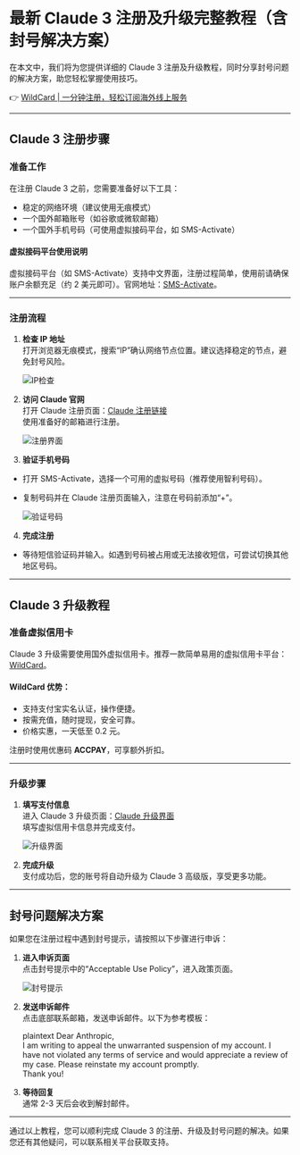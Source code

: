 # 最新 Claude 3 注册及升级完整教程（含封号解决方案）

在本文中，我们将为您提供详细的 Claude 3 注册及升级教程，同时分享封号问题的解决方案，助您轻松掌握使用技巧。

👉 [WildCard | 一分钟注册，轻松订阅海外线上服务](https://bbtdd.com/WildCard)

---

## Claude 3 注册步骤

### 准备工作
在注册 Claude 3 之前，您需要准备好以下工具：
- 稳定的网络环境（建议使用无痕模式）
- 一个国外邮箱账号（如谷歌或微软邮箱）
- 一个国外手机号码（可使用虚拟接码平台，如 SMS-Activate）

#### 虚拟接码平台使用说明
虚拟接码平台（如 SMS-Activate）支持中文界面，注册过程简单，使用前请确保账户余额充足（约 2 美元即可）。官网地址：[SMS-Activate](https://sms-activate.org/cn/accounts)。

---

### 注册流程

1. **检查 IP 地址**  
打开浏览器无痕模式，搜索“IP”确认网络节点位置。建议选择稳定的节点，避免封号风险。

   ![IP检查](https://bbtdd.com/img/3429695883220.webp)

2. **访问 Claude 官网**  
打开 Claude 注册页面：[Claude 注册链接](https://claude.ai/login)  
使用准备好的邮箱进行注册。

   ![注册界面](https://bbtdd.com/img/6848530805089.webp)

3. **验证手机号码**  
- 打开 SMS-Activate，选择一个可用的虚拟号码（推荐使用智利号码）。  
- 复制号码并在 Claude 注册页面输入，注意在号码前添加“+”。

   ![验证号码](https://bbtdd.com/img/9860349062863499.webp)

4. **完成注册**  
- 等待短信验证码并输入。如遇到号码被占用或无法接收短信，可尝试切换其他地区号码。

---

## Claude 3 升级教程

### 准备虚拟信用卡
Claude 3 升级需要使用国外虚拟信用卡。推荐一款简单易用的虚拟信用卡平台：[WildCard](https://bbtdd.com/WildCard)。

#### WildCard 优势：
- 支持支付宝实名认证，操作便捷。
- 按需充值，随时提现，安全可靠。
- 价格实惠，一天低至 0.2 元。

注册时使用优惠码 **ACCPAY**，可享额外折扣。

---

### 升级步骤

1. **填写支付信息**  
进入 Claude 3 升级页面：[Claude 升级界面](https://claude.ai/chats)  
填写虚拟信用卡信息并完成支付。

   ![升级界面](https://bbtdd.com/img/8639651468007.webp)

2. **完成升级**  
支付成功后，您的账号将自动升级为 Claude 3 高级版，享受更多功能。

---

## 封号问题解决方案

如果您在注册过程中遇到封号提示，请按照以下步骤进行申诉：

1. **进入申诉页面**  
点击封号提示中的“Acceptable Use Policy”，进入政策页面。

   ![封号提示](https://bbtdd.com/img/6915084539.webp)

2. **发送申诉邮件**  
点击底部联系邮箱，发送申诉邮件。以下为参考模板：

   plaintext
   Dear Anthropic,  
   I am writing to appeal the unwarranted suspension of my account. I have not violated any terms of service and would appreciate a review of my case. Please reinstate my account promptly.  
   Thank you!  
   

3. **等待回复**  
通常 2-3 天后会收到解封邮件。

---

通过以上教程，您可以顺利完成 Claude 3 的注册、升级及封号问题的解决。如果您还有其他疑问，可以联系相关平台获取支持。